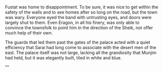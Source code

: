 

Fustat was home to disappointment. To be sure, it was nice to get within the safety of the walls and to see homes after so long on the road, but the town was wary. Everyone eyed the band with untrusting eyes, and doors were largely shut to them. Even Eragon, in all his finery, was only able to convince the townsfolk to point him in the direction of the Sheik, not offer much help of their own.

The guards that led them past the gates of the palace acted with a quiet efficiency that Sarai had long come to associate with the desert men of the east. The palace itself was not large, lacking all the grandiosity that Munjim had held, but it was elegantly built, tiled in white and blue.

""
